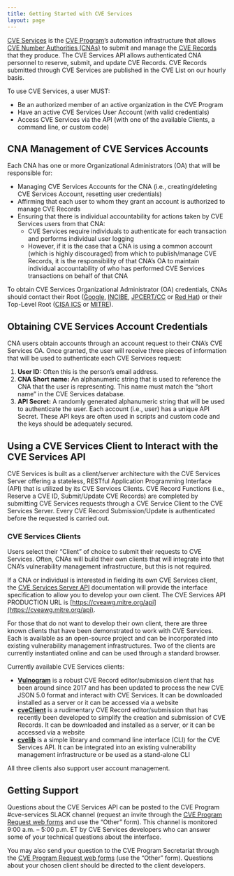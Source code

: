 ```yaml
---
title: Getting Started with CVE Services
layout: page
---
```


[CVE Services](https://cveproject.github.io/automation-cve-services) is the [CVE Program](https://www.cve.org/)’s automation infrastructure that allows [CVE Number Authorities (CNAs)](https://www.cve.org/PartnerInformation/Partner#CNA) to submit and manage the [CVE Records](https://www.cve.org/ResourcesSupport/Glossary?activeTerm=glossaryRecord) that they produce. The CVE Services API allows authenticated CNA personnel to reserve, submit, and update CVE Records. CVE Records submitted through CVE Services are published in the CVE List on our hourly basis. 

To use CVE Services, a user MUST:

   <ul>
       <li>Be an authorized member of an active organization in the CVE Program</li>
       <li>Have an active CVE Services User Account (with valid credentials)</li>
       <li>Access CVE Services via the API (with one of the available Clients, a command line, or custom code)</li>
   </ul>

## CNA Management of CVE Services Accounts 

Each CNA has one or more Organizational Administrators (OA) that will be responsible for:

<div>
    <ul>
        <li>Managing CVE Services Accounts for the CNA (i.e., creating/deleting CVE Services Account, resetting user credentials)</li>
        <li>Affirming that each user to whom they grant an account is authorized to manage CVE Records</li>
        <li>Ensuring that there is individual accountability for actions taken by CVE Services users from that CNA:
            <ul>
                <li>CVE Services require individuals to authenticate for each transaction and performs individual user logging
                <li>However, if it is the case that a CNA is using a common account (which is highly discouraged) from which to publish/manage CVE Records, it is the responsibility of that CNA’s OA to maintain individual accountability of who has performed CVE Services transactions on behalf of that CNA
            </ul>
        </li>   
    </ul>       
</div>

To obtain CVE Services Organizational Administrator (OA) credentials, CNAs should contact their Root ([Google](https://www.cve.org/PartnerInformation/ListofPartners/partner/Google), [INCIBE](https://www.cve.org/PartnerInformation/ListofPartners/partner/INCIBE), [JPCERT/CC](https://www.cve.org/PartnerInformation/ListofPartners/partner/jpcert) or [Red Hat](https://www.cve.org/PartnerInformation/ListofPartners/partner/redhat)) or their Top-Level Root ([CISA ICS](https://www.cve.org/PartnerInformation/ListofPartners/partner/icscert) or [MITRE](https://www.cve.org/PartnerInformation/ListofPartners/partner/mitre)).

## Obtaining CVE Services Account Credentials

CNA users obtain accounts through an account request to their CNA’s CVE Services OA. Once granted, the user will receive three pieces of information that will be used to authenticate each CVE Services request:

   <ol>
       <li><strong>User ID:</strong> Often this is the person’s email address.</li>
       <li><strong>CNA Short name:</strong> An alphanumeric string that is used to reference the CNA that the user is representing. This name must match the “short name” in the CVE Services database.</li>
       <li><strong>API Secret:</strong> A randomly generated alphanumeric string that will be used to authenticate the user. Each account (i.e., user) has a unique API Secret. These API keys are often used in scripts and custom code and the keys should be adequately secured.</li>
   </ol>

## Using a CVE Services Client to Interact with the CVE Services API

CVE Services is built as a client/server architecture with the CVE Services Server offering a stateless, RESTful Application Programming Interface (API) that is utilized by its CVE Services Clients. CVE Record Functions (i.e., Reserve a CVE ID, Submit/Update CVE Records) are completed by submitting CVE Services requests through a CVE Service Client to the CVE Services Server. Every CVE Record Submission/Update is authenticated before the requested is carried out.

### CVE Services Clients

Users select their “Client” of choice to submit their requests to CVE Services. Often, CNAs will build their own clients that will integrate into that CNA’s vulnerability management infrastructure, but this is not required.

If a CNA or individual is interested in fielding its own CVE Services client, the [CVE Services Server API](https://cveawg.mitre.org/api-docs/) documentation will provide the interface specification to allow you to develop your own client. The CVE Services API PRODUCTION URL is [https://cveawg.mitre.org/api](https://cveawg.mitre.org/api). 

For those that do not want to develop their own client, there are three known clients that have been demonstrated to work with CVE Services. Each is available as an open-source project and can be incorporated into existing vulnerability management infrastructures. Two of the clients are currently instantiated online and can be used through a standard browser.

Currently available CVE Services clients:

   <ul>
   <li><strong><a href="https://github.com/Vulnogram/Vulnogram">Vulnogram</a></strong> is a robust CVE Record editor/submission client that has been around since 2017 and has been updated to process the new CVE JSON 5.0 format and interact with CVE Services. It can be downloaded installed as a server or it can be accessed via a website</li>
   <li><strong><a href="https://github.com/CERTCC/cveClient/blob/main/INSTALL.md">cveClient</a></strong> is a rudimentary CVE Record editor/submission that has recently been developed to simplify the creation and submission of CVE Records. It can be downloaded and installed as a server, or it can be accessed via a website</li>
      <li><strong><a href="https://github.com/RedHatProductSecurity/cvelib">cvelib</a></strong> is a simple library and command line interface (CLI) for the CVE Services API. It can be integrated into an existing vulnerability management infrastructure or be used as a stand-alone CLI</li>
   </ul>

All three clients also support user account management.

## Getting Support

Questions about the CVE Services API can be posted to the CVE Program #cve-services SLACK channel (request an invite through the [CVE Program Request web forms](https://cveform.mitre.org/) and use the “Other” form). This channel is monitored 9:00 a.m. – 5:00 p.m. ET by CVE Services developers who can answer some of your technical questions about the interface.  

You may also send your question to the CVE Program Secretariat through the [CVE Program Request web forms](https://cveform.mitre.org/) (use the “Other” form). Questions about your chosen client should be directed to the client developers.
